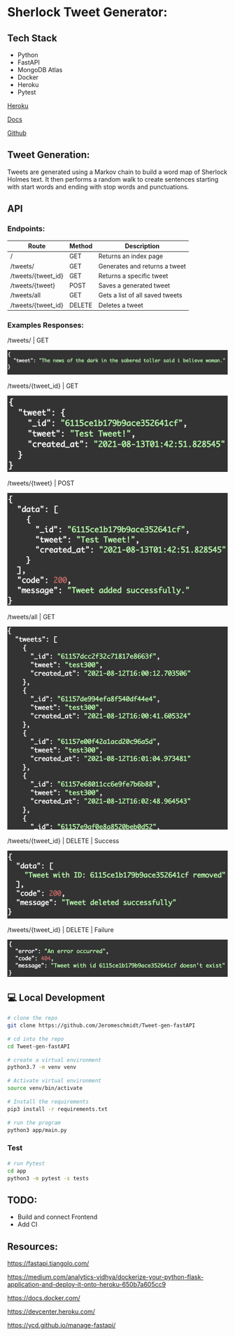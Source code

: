 # Sherlock Tweet Generator:

## Tech Stack
- Python
- FastAPI
- MongoDB Atlas
- Docker
- Heroku
- Pytest

[Heroku](http://sherlock-tweetgen-fastapi.herokuapp.com/tweets/)

[Docs](https://sherlock-tweetgen-fastapi.herokuapp.com/docs)

[Github](https://github.com/Jeromeschmidt/Tweet-gen-fastAPI)

## Tweet Generation:
Tweets are generated using a Markov chain to build a word map of Sherlock Holmes text. It then performs a random walk to create sentences starting with start words and ending with stop words and punctuations.

## API


### Endpoints:
| Route | Method | Description |
| ----------- | ----------- | ----------- |
|/ |GET | Returns an index page |
|/tweets/ |GET | Generates and returns a tweet |
|/tweets/{tweet_id}  |GET | Returns a specific tweet |
|/tweets/{tweet}| POST | Saves a generated tweet |
|/tweets/all |GET | Gets a list of all saved tweets |
|/tweets/{tweet_id} | DELETE | Deletes a tweet |

### Examples Responses:

/tweets/ | GET

![/tweets/ | GET](/assets/images/tweet.png)


/tweets/{tweet_id} | GET

![/tweets/{tweet_id} | GET](/assets/images/retrieve_tweet.png)


/tweets/{tweet} | POST

![/tweets/{tweet} | POST](/assets/images/favorite_tweet.png)


/tweets/all | GET

![/tweets/all | GET](/assets/images/get_all_tweets.png)


/tweets/{tweet_id} | DELETE | Success

![/tweets/{tweet_id} | DELETE | success](/assets/images/delete_tweet_success.png)


/tweets/{tweet_id} | DELETE | Failure

![/tweets/{tweet_id} | DELETE | success](/assets/images/delete_tweet_failure.png)



## 💻 Local Development

```bash
# clone the repo
git clone https://github.com/Jeromeschmidt/Tweet-gen-fastAPI
```
```bash
# cd into the repo
cd Tweet-gen-fastAPI
```
```bash
# create a virtual environment
python3.7 -m venv venv
```
```bash
# Activate virtual environment
source venv/bin/activate
```
```bash
# Install the requirements
pip3 install -r requirements.txt
```
```bash
# run the program
python3 app/main.py
```

### Test
```bash
# run Pytest
cd app
python3 -m pytest -s tests
```


## TODO:
- Build and connect Frontend
- Add CI

## Resources:
https://fastapi.tiangolo.com/

https://medium.com/analytics-vidhya/dockerize-your-python-flask-application-and-deploy-it-onto-heroku-650b7a605cc9

https://docs.docker.com/

https://devcenter.heroku.com/

https://ycd.github.io/manage-fastapi/
